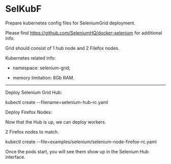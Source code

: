 # SelKubF

Prepare kubernetes config files for SeleniumGrid deployment.

Please find https://github.com/SeleniumHQ/docker-selenium for additional info.

Grid should consist of 1 hub node and 2 Filefox nodes.

Kubernetes related info:

 - namespace: selenium-grid;
 
 - memory limitation: 8Gb RAM.
 ______________________________________________________

  Deploy Selenium Grid Hub:

kubectl create --filename=selenium-hub-rc.yaml
 
  Deploy Firefox  Nodes:

Now that the Hub is up, we can deploy workers.

2 Firefox nodes to match.

kubectl create --file=examples/selenium/selenium-node-firefox-rc.yaml

Once the pods start, you will see them show up in the Selenium Hub interface.


